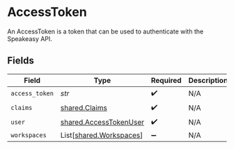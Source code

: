 # AccessToken

An AccessToken is a token that can be used to authenticate with the Speakeasy API.


## Fields

| Field                                                            | Type                                                             | Required                                                         | Description                                                      |
| ---------------------------------------------------------------- | ---------------------------------------------------------------- | ---------------------------------------------------------------- | ---------------------------------------------------------------- |
| `access_token`                                                   | *str*                                                            | :heavy_check_mark:                                               | N/A                                                              |
| `claims`                                                         | [shared.Claims](../../models/shared/claims.md)                   | :heavy_check_mark:                                               | N/A                                                              |
| `user`                                                           | [shared.AccessTokenUser](../../models/shared/accesstokenuser.md) | :heavy_check_mark:                                               | N/A                                                              |
| `workspaces`                                                     | List[[shared.Workspaces](../../models/shared/workspaces.md)]     | :heavy_minus_sign:                                               | N/A                                                              |